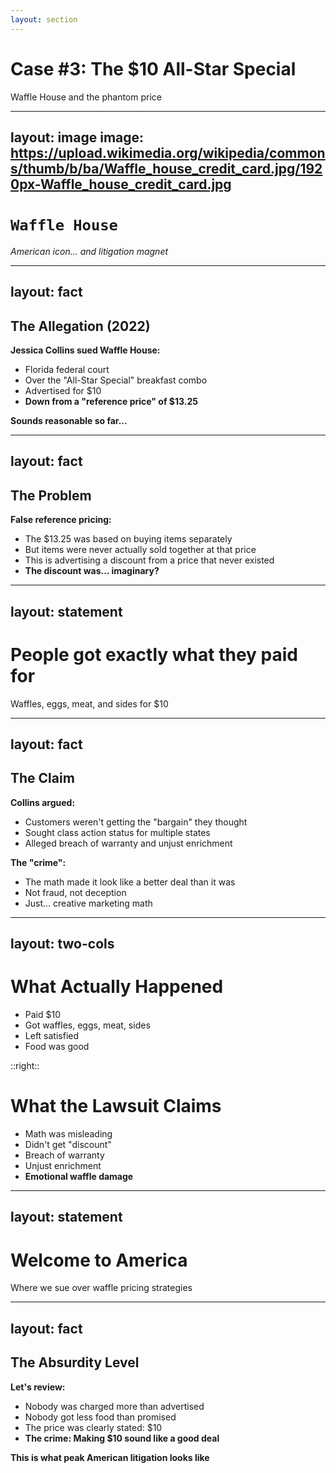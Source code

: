 ```yaml
---
layout: section
---
```

# Case #3: The $10 All-Star Special
Waffle House and the phantom price

---
layout: image
image: https://upload.wikimedia.org/wikipedia/commons/thumb/b/ba/Waffle_house_credit_card.jpg/1920px-Waffle_house_credit_card.jpg
---

# `Waffle House`
*American icon... and litigation magnet*

---
layout: fact
---
## The Allegation (2022)

**Jessica Collins sued Waffle House:**
- Florida federal court
- Over the "All-Star Special" breakfast combo
- Advertised for $10
- **Down from a "reference price" of $13.25**

**Sounds reasonable so far...**

---
layout: fact
---
## The Problem

**False reference pricing:**
- The $13.25 was based on buying items separately
- But items were never actually sold together at that price
- This is advertising a discount from a price that never existed
- **The discount was... imaginary?**

---
layout: statement
---
# People got exactly what they paid for

Waffles, eggs, meat, and sides for $10

---
layout: fact
---
## The Claim

**Collins argued:**
- Customers weren't getting the "bargain" they thought
- Sought class action status for multiple states
- Alleged breach of warranty and unjust enrichment

**The "crime":**
- The math made it look like a better deal than it was
- Not fraud, not deception
- Just... creative marketing math

---
layout: two-cols
---

# What Actually Happened

- Paid $10
- Got waffles, eggs, meat, sides
- Left satisfied
- Food was good

::right::

# What the Lawsuit Claims

- Math was misleading
- Didn't get "discount"
- Breach of warranty
- Unjust enrichment
- **Emotional waffle damage**

---
layout: statement
---
# Welcome to America

Where we sue over waffle pricing strategies

---
layout: fact
---
## The Absurdity Level

**Let's review:**
- Nobody was charged more than advertised
- Nobody got less food than promised
- The price was clearly stated: $10
- **The crime: Making $10 sound like a good deal**

**This is what peak American litigation looks like**
